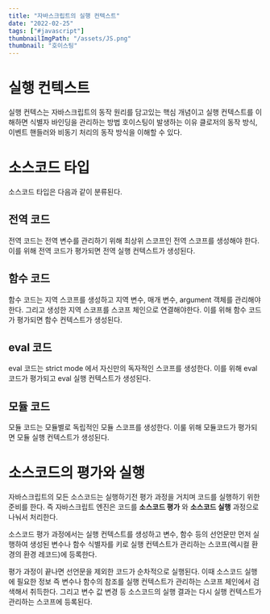 ```yaml
---
title: "자바스크립트의 실행 컨텍스트"
date: "2022-02-25"
tags: ["#javascript"]
thumbnailImgPath: "/assets/JS.png"
thumbnail: "호이스팅"
---
```


# 실행 컨텍스트

실행 컨텍스는 자바스크립트의 동작 원리를 담고있는 핵심 개념이고 실행 컨텍스트를 이해하면 식별자 바인딩을 관리하는 방법 호이스팅이 발생하는 이유 클로저의 동작 방식, 이벤트 핸들러와 비동기 처리의 동작 방식을 이해할 수 있다.

# 소스코드 타입

소스코드 타입은 다음과 같이 분류된다.

## 전역 코드

전역 코드는 전역 변수를 관리하기 위해 최상위 스코프인 전역 스코프를 생성해야 한다. 이를 위해 전역 코드가 평가되면 전역 실행 컨텍스트가 생성된다.

## 함수 코드

함수 코드는 지역 스코프를 생성하고 지역 변수, 매개 변수, argument 객체를 관리해야한다. 그리고 생성한 지역 스코프를 스코프 체인으로 연결해야한다. 이를 위해 함수 코드가 평가되면 함수 컨텍스트가 생성된다.

## eval 코드

eval 코드는 strict mode 에서 자신만의 독자적인 스코프를 생성한다. 이를 위해 eval 코드가 평가되고 eval 실행 컨텍스트가 생성된다.

## 모듈 코드

모듈 코드는 모듈별로 독립적인 모듈 스코프를 생성한다. 이룰 위해 모듈코드가 평가되면 모듈 실행 컨텍스트가 생성된다.

# 소스코드의 평가와 실행

자바스크립트의 모든 소스코드는 실행하기전 평가 과정을 거치며 코드를 실행하기 위한 준비를 한다. 즉 자바스크립트 엔진은 코드를 **소스코드 평가** 와 **소스코드 실행** 과정으로 나눠서 처리한다.

소스코드 평가 과정에서는 실행 컨텍스트를 생성하고 변수, 함수 등의 선언문만 먼저 실행하여 생성된 변수나 함수 식별자를 키로 실행 컨텍스트가 관리하는 스코프(렉시컬 환경의 환경 레코드)에 등록한다.

평가 과정이 끝나면 선언문을 제외한 코드가 순차적으로 실행된다. 이때 소스코드 실행에 필요한 정보 즉 변수나 함수의 참조를 실행 컨텍스트가 관리하는 스코프 체인에서 검색해서 취득한다. 그리고 변수 값 변경 등 소스코드의 실행 결과는 다시 실행 컨텍스트가 관리하는 스코프에 등록된다.
